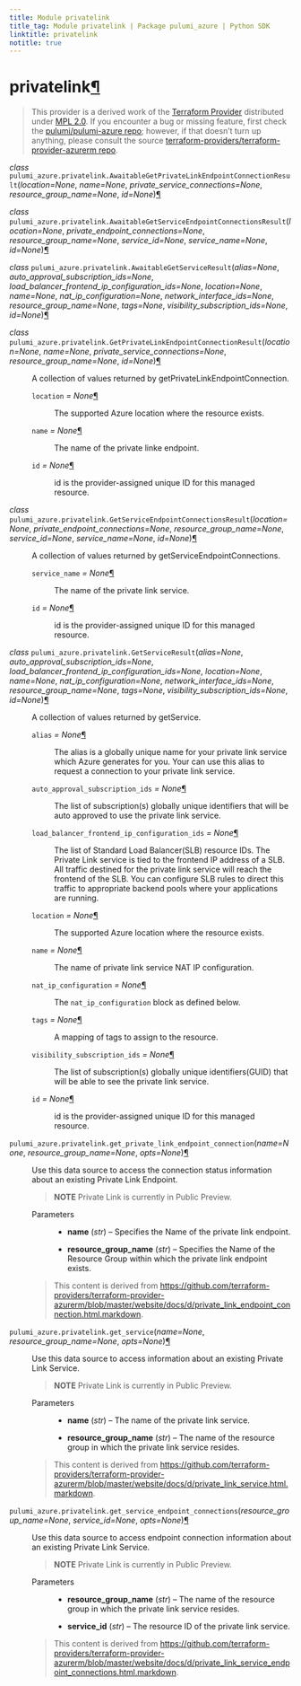 ```yaml
---
title: Module privatelink
title_tag: Module privatelink | Package pulumi_azure | Python SDK
linktitle: privatelink
notitle: true
---
```


<div class="section" id="privatelink">
<h1>privatelink<a class="headerlink" href="#privatelink" title="Permalink to this headline">¶</a></h1>
<blockquote>
<div><p>This provider is a derived work of the <a class="reference external" href="https://github.com/terraform-providers/terraform-provider-azurerm">Terraform Provider</a> distributed under
<a class="reference external" href="https://www.mozilla.org/en-US/MPL/2.0/">MPL 2.0</a>. If you encounter a bug or missing feature, first check the
<a class="reference external" href="https://github.com/pulumi/pulumi-azure/issues">pulumi/pulumi-azure repo</a>; however, if that doesn’t turn up
anything, please consult the source <a class="reference external" href="https://github.com/terraform-providers/terraform-provider-azurerm/issues">terraform-providers/terraform-provider-azurerm repo</a>.</p>
</div></blockquote>
<span class="target" id="module-pulumi_azure.privatelink"></span><dl class="class">
<dt id="pulumi_azure.privatelink.AwaitableGetPrivateLinkEndpointConnectionResult">
<em class="property">class </em><code class="sig-prename descclassname">pulumi_azure.privatelink.</code><code class="sig-name descname">AwaitableGetPrivateLinkEndpointConnectionResult</code><span class="sig-paren">(</span><em class="sig-param">location=None</em>, <em class="sig-param">name=None</em>, <em class="sig-param">private_service_connections=None</em>, <em class="sig-param">resource_group_name=None</em>, <em class="sig-param">id=None</em><span class="sig-paren">)</span><a class="headerlink" href="#pulumi_azure.privatelink.AwaitableGetPrivateLinkEndpointConnectionResult" title="Permalink to this definition">¶</a></dt>
<dd></dd></dl>

<dl class="class">
<dt id="pulumi_azure.privatelink.AwaitableGetServiceEndpointConnectionsResult">
<em class="property">class </em><code class="sig-prename descclassname">pulumi_azure.privatelink.</code><code class="sig-name descname">AwaitableGetServiceEndpointConnectionsResult</code><span class="sig-paren">(</span><em class="sig-param">location=None</em>, <em class="sig-param">private_endpoint_connections=None</em>, <em class="sig-param">resource_group_name=None</em>, <em class="sig-param">service_id=None</em>, <em class="sig-param">service_name=None</em>, <em class="sig-param">id=None</em><span class="sig-paren">)</span><a class="headerlink" href="#pulumi_azure.privatelink.AwaitableGetServiceEndpointConnectionsResult" title="Permalink to this definition">¶</a></dt>
<dd></dd></dl>

<dl class="class">
<dt id="pulumi_azure.privatelink.AwaitableGetServiceResult">
<em class="property">class </em><code class="sig-prename descclassname">pulumi_azure.privatelink.</code><code class="sig-name descname">AwaitableGetServiceResult</code><span class="sig-paren">(</span><em class="sig-param">alias=None</em>, <em class="sig-param">auto_approval_subscription_ids=None</em>, <em class="sig-param">load_balancer_frontend_ip_configuration_ids=None</em>, <em class="sig-param">location=None</em>, <em class="sig-param">name=None</em>, <em class="sig-param">nat_ip_configuration=None</em>, <em class="sig-param">network_interface_ids=None</em>, <em class="sig-param">resource_group_name=None</em>, <em class="sig-param">tags=None</em>, <em class="sig-param">visibility_subscription_ids=None</em>, <em class="sig-param">id=None</em><span class="sig-paren">)</span><a class="headerlink" href="#pulumi_azure.privatelink.AwaitableGetServiceResult" title="Permalink to this definition">¶</a></dt>
<dd></dd></dl>

<dl class="class">
<dt id="pulumi_azure.privatelink.GetPrivateLinkEndpointConnectionResult">
<em class="property">class </em><code class="sig-prename descclassname">pulumi_azure.privatelink.</code><code class="sig-name descname">GetPrivateLinkEndpointConnectionResult</code><span class="sig-paren">(</span><em class="sig-param">location=None</em>, <em class="sig-param">name=None</em>, <em class="sig-param">private_service_connections=None</em>, <em class="sig-param">resource_group_name=None</em>, <em class="sig-param">id=None</em><span class="sig-paren">)</span><a class="headerlink" href="#pulumi_azure.privatelink.GetPrivateLinkEndpointConnectionResult" title="Permalink to this definition">¶</a></dt>
<dd><p>A collection of values returned by getPrivateLinkEndpointConnection.</p>
<dl class="attribute">
<dt id="pulumi_azure.privatelink.GetPrivateLinkEndpointConnectionResult.location">
<code class="sig-name descname">location</code><em class="property"> = None</em><a class="headerlink" href="#pulumi_azure.privatelink.GetPrivateLinkEndpointConnectionResult.location" title="Permalink to this definition">¶</a></dt>
<dd><p>The supported Azure location where the resource exists.</p>
</dd></dl>

<dl class="attribute">
<dt id="pulumi_azure.privatelink.GetPrivateLinkEndpointConnectionResult.name">
<code class="sig-name descname">name</code><em class="property"> = None</em><a class="headerlink" href="#pulumi_azure.privatelink.GetPrivateLinkEndpointConnectionResult.name" title="Permalink to this definition">¶</a></dt>
<dd><p>The name of the private linke endpoint.</p>
</dd></dl>

<dl class="attribute">
<dt id="pulumi_azure.privatelink.GetPrivateLinkEndpointConnectionResult.id">
<code class="sig-name descname">id</code><em class="property"> = None</em><a class="headerlink" href="#pulumi_azure.privatelink.GetPrivateLinkEndpointConnectionResult.id" title="Permalink to this definition">¶</a></dt>
<dd><p>id is the provider-assigned unique ID for this managed resource.</p>
</dd></dl>

</dd></dl>

<dl class="class">
<dt id="pulumi_azure.privatelink.GetServiceEndpointConnectionsResult">
<em class="property">class </em><code class="sig-prename descclassname">pulumi_azure.privatelink.</code><code class="sig-name descname">GetServiceEndpointConnectionsResult</code><span class="sig-paren">(</span><em class="sig-param">location=None</em>, <em class="sig-param">private_endpoint_connections=None</em>, <em class="sig-param">resource_group_name=None</em>, <em class="sig-param">service_id=None</em>, <em class="sig-param">service_name=None</em>, <em class="sig-param">id=None</em><span class="sig-paren">)</span><a class="headerlink" href="#pulumi_azure.privatelink.GetServiceEndpointConnectionsResult" title="Permalink to this definition">¶</a></dt>
<dd><p>A collection of values returned by getServiceEndpointConnections.</p>
<dl class="attribute">
<dt id="pulumi_azure.privatelink.GetServiceEndpointConnectionsResult.service_name">
<code class="sig-name descname">service_name</code><em class="property"> = None</em><a class="headerlink" href="#pulumi_azure.privatelink.GetServiceEndpointConnectionsResult.service_name" title="Permalink to this definition">¶</a></dt>
<dd><p>The name of the private link service.</p>
</dd></dl>

<dl class="attribute">
<dt id="pulumi_azure.privatelink.GetServiceEndpointConnectionsResult.id">
<code class="sig-name descname">id</code><em class="property"> = None</em><a class="headerlink" href="#pulumi_azure.privatelink.GetServiceEndpointConnectionsResult.id" title="Permalink to this definition">¶</a></dt>
<dd><p>id is the provider-assigned unique ID for this managed resource.</p>
</dd></dl>

</dd></dl>

<dl class="class">
<dt id="pulumi_azure.privatelink.GetServiceResult">
<em class="property">class </em><code class="sig-prename descclassname">pulumi_azure.privatelink.</code><code class="sig-name descname">GetServiceResult</code><span class="sig-paren">(</span><em class="sig-param">alias=None</em>, <em class="sig-param">auto_approval_subscription_ids=None</em>, <em class="sig-param">load_balancer_frontend_ip_configuration_ids=None</em>, <em class="sig-param">location=None</em>, <em class="sig-param">name=None</em>, <em class="sig-param">nat_ip_configuration=None</em>, <em class="sig-param">network_interface_ids=None</em>, <em class="sig-param">resource_group_name=None</em>, <em class="sig-param">tags=None</em>, <em class="sig-param">visibility_subscription_ids=None</em>, <em class="sig-param">id=None</em><span class="sig-paren">)</span><a class="headerlink" href="#pulumi_azure.privatelink.GetServiceResult" title="Permalink to this definition">¶</a></dt>
<dd><p>A collection of values returned by getService.</p>
<dl class="attribute">
<dt id="pulumi_azure.privatelink.GetServiceResult.alias">
<code class="sig-name descname">alias</code><em class="property"> = None</em><a class="headerlink" href="#pulumi_azure.privatelink.GetServiceResult.alias" title="Permalink to this definition">¶</a></dt>
<dd><p>The alias is a globally unique name for your private link service which Azure generates for you. Your can use this alias to request a connection to your private link service.</p>
</dd></dl>

<dl class="attribute">
<dt id="pulumi_azure.privatelink.GetServiceResult.auto_approval_subscription_ids">
<code class="sig-name descname">auto_approval_subscription_ids</code><em class="property"> = None</em><a class="headerlink" href="#pulumi_azure.privatelink.GetServiceResult.auto_approval_subscription_ids" title="Permalink to this definition">¶</a></dt>
<dd><p>The list of subscription(s) globally unique identifiers that will be auto approved to use the private link service.</p>
</dd></dl>

<dl class="attribute">
<dt id="pulumi_azure.privatelink.GetServiceResult.load_balancer_frontend_ip_configuration_ids">
<code class="sig-name descname">load_balancer_frontend_ip_configuration_ids</code><em class="property"> = None</em><a class="headerlink" href="#pulumi_azure.privatelink.GetServiceResult.load_balancer_frontend_ip_configuration_ids" title="Permalink to this definition">¶</a></dt>
<dd><p>The list of Standard Load Balancer(SLB) resource IDs. The Private Link service is tied to the frontend IP address of a SLB. All traffic destined for the private link service will reach the frontend of the SLB. You can configure SLB rules to direct this traffic to appropriate backend pools where your applications are running.</p>
</dd></dl>

<dl class="attribute">
<dt id="pulumi_azure.privatelink.GetServiceResult.location">
<code class="sig-name descname">location</code><em class="property"> = None</em><a class="headerlink" href="#pulumi_azure.privatelink.GetServiceResult.location" title="Permalink to this definition">¶</a></dt>
<dd><p>The supported Azure location where the resource exists.</p>
</dd></dl>

<dl class="attribute">
<dt id="pulumi_azure.privatelink.GetServiceResult.name">
<code class="sig-name descname">name</code><em class="property"> = None</em><a class="headerlink" href="#pulumi_azure.privatelink.GetServiceResult.name" title="Permalink to this definition">¶</a></dt>
<dd><p>The name of private link service NAT IP configuration.</p>
</dd></dl>

<dl class="attribute">
<dt id="pulumi_azure.privatelink.GetServiceResult.nat_ip_configuration">
<code class="sig-name descname">nat_ip_configuration</code><em class="property"> = None</em><a class="headerlink" href="#pulumi_azure.privatelink.GetServiceResult.nat_ip_configuration" title="Permalink to this definition">¶</a></dt>
<dd><p>The <code class="docutils literal notranslate"><span class="pre">nat_ip_configuration</span></code> block as defined below.</p>
</dd></dl>

<dl class="attribute">
<dt id="pulumi_azure.privatelink.GetServiceResult.tags">
<code class="sig-name descname">tags</code><em class="property"> = None</em><a class="headerlink" href="#pulumi_azure.privatelink.GetServiceResult.tags" title="Permalink to this definition">¶</a></dt>
<dd><p>A mapping of tags to assign to the resource.</p>
</dd></dl>

<dl class="attribute">
<dt id="pulumi_azure.privatelink.GetServiceResult.visibility_subscription_ids">
<code class="sig-name descname">visibility_subscription_ids</code><em class="property"> = None</em><a class="headerlink" href="#pulumi_azure.privatelink.GetServiceResult.visibility_subscription_ids" title="Permalink to this definition">¶</a></dt>
<dd><p>The list of subscription(s) globally unique identifiers(GUID) that will be able to see the private link service.</p>
</dd></dl>

<dl class="attribute">
<dt id="pulumi_azure.privatelink.GetServiceResult.id">
<code class="sig-name descname">id</code><em class="property"> = None</em><a class="headerlink" href="#pulumi_azure.privatelink.GetServiceResult.id" title="Permalink to this definition">¶</a></dt>
<dd><p>id is the provider-assigned unique ID for this managed resource.</p>
</dd></dl>

</dd></dl>

<dl class="function">
<dt id="pulumi_azure.privatelink.get_private_link_endpoint_connection">
<code class="sig-prename descclassname">pulumi_azure.privatelink.</code><code class="sig-name descname">get_private_link_endpoint_connection</code><span class="sig-paren">(</span><em class="sig-param">name=None</em>, <em class="sig-param">resource_group_name=None</em>, <em class="sig-param">opts=None</em><span class="sig-paren">)</span><a class="headerlink" href="#pulumi_azure.privatelink.get_private_link_endpoint_connection" title="Permalink to this definition">¶</a></dt>
<dd><p>Use this data source to access the connection status information about an existing Private Link Endpoint.</p>
<blockquote>
<div><p><strong>NOTE</strong> Private Link is currently in Public Preview.</p>
</div></blockquote>
<dl class="field-list simple">
<dt class="field-odd">Parameters</dt>
<dd class="field-odd"><ul class="simple">
<li><p><strong>name</strong> (<em>str</em>) – Specifies the Name of the private link endpoint.</p></li>
<li><p><strong>resource_group_name</strong> (<em>str</em>) – Specifies the Name of the Resource Group within which the private link endpoint exists.</p></li>
</ul>
</dd>
</dl>
<blockquote>
<div><p>This content is derived from <a class="reference external" href="https://github.com/terraform-providers/terraform-provider-azurerm/blob/master/website/docs/d/private_link_endpoint_connection.html.markdown">https://github.com/terraform-providers/terraform-provider-azurerm/blob/master/website/docs/d/private_link_endpoint_connection.html.markdown</a>.</p>
</div></blockquote>
</dd></dl>

<dl class="function">
<dt id="pulumi_azure.privatelink.get_service">
<code class="sig-prename descclassname">pulumi_azure.privatelink.</code><code class="sig-name descname">get_service</code><span class="sig-paren">(</span><em class="sig-param">name=None</em>, <em class="sig-param">resource_group_name=None</em>, <em class="sig-param">opts=None</em><span class="sig-paren">)</span><a class="headerlink" href="#pulumi_azure.privatelink.get_service" title="Permalink to this definition">¶</a></dt>
<dd><p>Use this data source to access information about an existing Private Link Service.</p>
<blockquote>
<div><p><strong>NOTE</strong> Private Link is currently in Public Preview.</p>
</div></blockquote>
<dl class="field-list simple">
<dt class="field-odd">Parameters</dt>
<dd class="field-odd"><ul class="simple">
<li><p><strong>name</strong> (<em>str</em>) – The name of the private link service.</p></li>
<li><p><strong>resource_group_name</strong> (<em>str</em>) – The name of the resource group in which the private link service resides.</p></li>
</ul>
</dd>
</dl>
<blockquote>
<div><p>This content is derived from <a class="reference external" href="https://github.com/terraform-providers/terraform-provider-azurerm/blob/master/website/docs/d/private_link_service.html.markdown">https://github.com/terraform-providers/terraform-provider-azurerm/blob/master/website/docs/d/private_link_service.html.markdown</a>.</p>
</div></blockquote>
</dd></dl>

<dl class="function">
<dt id="pulumi_azure.privatelink.get_service_endpoint_connections">
<code class="sig-prename descclassname">pulumi_azure.privatelink.</code><code class="sig-name descname">get_service_endpoint_connections</code><span class="sig-paren">(</span><em class="sig-param">resource_group_name=None</em>, <em class="sig-param">service_id=None</em>, <em class="sig-param">opts=None</em><span class="sig-paren">)</span><a class="headerlink" href="#pulumi_azure.privatelink.get_service_endpoint_connections" title="Permalink to this definition">¶</a></dt>
<dd><p>Use this data source to access endpoint connection information about an existing Private Link Service.</p>
<blockquote>
<div><p><strong>NOTE</strong> Private Link is currently in Public Preview.</p>
</div></blockquote>
<dl class="field-list simple">
<dt class="field-odd">Parameters</dt>
<dd class="field-odd"><ul class="simple">
<li><p><strong>resource_group_name</strong> (<em>str</em>) – The name of the resource group in which the private link service resides.</p></li>
<li><p><strong>service_id</strong> (<em>str</em>) – The resource ID of the private link service.</p></li>
</ul>
</dd>
</dl>
<blockquote>
<div><p>This content is derived from <a class="reference external" href="https://github.com/terraform-providers/terraform-provider-azurerm/blob/master/website/docs/d/private_link_service_endpoint_connections.html.markdown">https://github.com/terraform-providers/terraform-provider-azurerm/blob/master/website/docs/d/private_link_service_endpoint_connections.html.markdown</a>.</p>
</div></blockquote>
</dd></dl>

</div>
